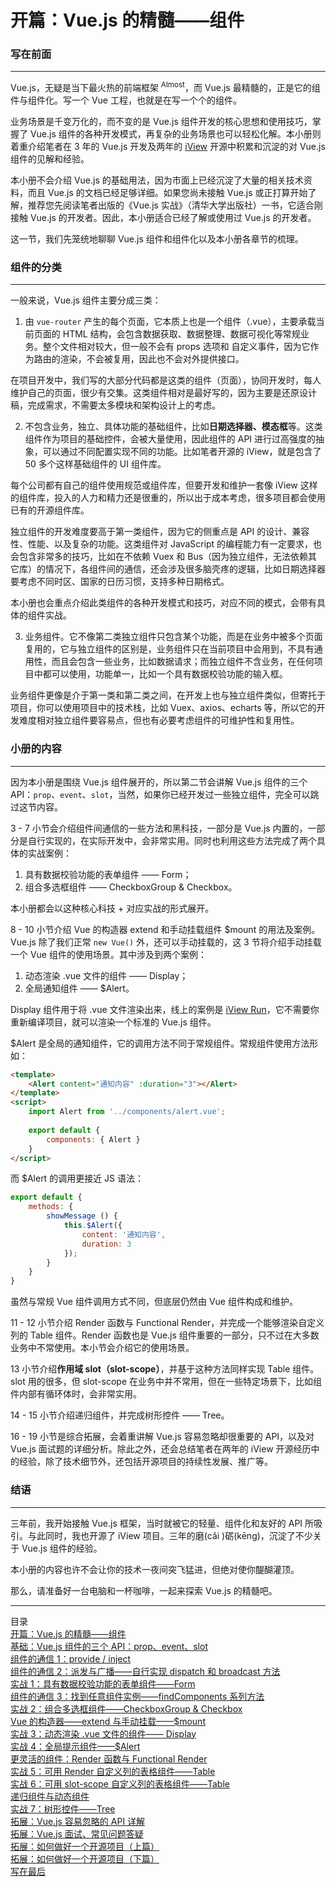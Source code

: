 # 开篇：Vue.js 的精髓——组件

### 写在前面
---
Vue.js，无疑是当下最火热的前端框架 <sup>Almost</sup>，而 Vue.js 最精髓的，正是它的组件与组件化。写一个 Vue 工程，也就是在写一个个的组件。

业务场景是千变万化的，而不变的是 Vue.js 组件开发的核心思想和使用技巧，掌握了 Vue.js 组件的各种开发模式，再复杂的业务场景也可以轻松化解。本小册则着重介绍笔者在 3 年的 Vue.js 开发及两年的 [iView](https://github.com/iview/iview) 开源中积累和沉淀的对 Vue.js 组件的见解和经验。

本小册不会介绍 Vue.js 的基础用法，因为市面上已经沉淀了大量的相关技术资料，而且 Vue.js 的文档已经足够详细。如果您尚未接触 Vue.js 或正打算开始了解，推荐您先阅读笔者出版的《Vue.js 实战》（清华大学出版社）一书，它适合刚接触 Vue.js 的开发者。因此，本小册适合已经了解或使用过 Vue.js 的开发者。

这一节，我们先笼统地聊聊 Vue.js 组件和组件化以及本小册各章节的梳理。

### 组件的分类
---
一般来说，Vue.js 组件主要分成三类：

1. 由 `vue-router` 产生的每个页面，它本质上也是一个组件（.vue），主要承载当前页面的 HTML 结构，会包含数据获取、数据整理、数据可视化等常规业务。整个文件相对较大，但一般不会有 props 选项和 自定义事件，因为它作为路由的渲染，不会被复用，因此也不会对外提供接口。

在项目开发中，我们写的大部分代码都是这类的组件（页面），协同开发时，每人维护自己的页面，很少有交集。这类组件相对是最好写的，因为主要是还原设计稿，完成需求，不需要太多模块和架构设计上的考虑。

2. 不包含业务，独立、具体功能的基础组件，比如**日期选择器、模态框**等。这类组件作为项目的基础控件，会被大量使用，因此组件的 API 进行过高强度的抽象，可以通过不同配置实现不同的功能。比如笔者开源的 iView，就是包含了 50 多个这样基础组件的 UI 组件库。

每个公司都有自己的组件使用规范或组件库，但要开发和维护一套像 iView 这样的组件库，投入的人力和精力还是很重的，所以出于成本考虑，很多项目都会使用已有的开源组件库。

独立组件的开发难度要高于第一类组件，因为它的侧重点是 API 的设计、兼容性、性能、以及复杂的功能。这类组件对 JavaScript 的编程能力有一定要求，也会包含非常多的技巧，比如在不依赖 Vuex 和 Bus（因为独立组件，无法依赖其它库）的情况下，各组件间的通信，还会涉及很多脑壳疼的逻辑，比如日期选择器要考虑不同时区、国家的日历习惯，支持多种日期格式。

本小册也会重点介绍此类组件的各种开发模式和技巧，对应不同的模式，会带有具体的组件实战。

3. 业务组件。它不像第二类独立组件只包含某个功能，而是在业务中被多个页面复用的，它与独立组件的区别是，业务组件只在当前项目中会用到，不具有通用性，而且会包含一些业务，比如数据请求；而独立组件不含业务，在任何项目中都可以使用，功能单一，比如一个具有数据校验功能的输入框。

业务组件更像是介于第一类和第二类之间，在开发上也与独立组件类似，但寄托于项目，你可以使用项目中的技术栈，比如 Vuex、axios、echarts 等，所以它的开发难度相对独立组件要容易点，但也有必要考虑组件的可维护性和复用性。

### 小册的内容
---
因为本小册是围绕 Vue.js 组件展开的，所以第二节会讲解 Vue.js 组件的三个 API：`prop`、`event`、`slot`，当然，如果你已经开发过一些独立组件，完全可以跳过这节内容。

3 - 7 小节会介绍组件间通信的一些方法和黑科技，一部分是 Vue.js 内置的，一部分是自行实现的，在实际开发中，会非常实用。同时也利用这些方法完成了两个具体的实战案例：

1. 具有数据校验功能的表单组件 —— Form；
2. 组合多选框组件 —— CheckboxGroup & Checkbox。

本小册都会以这种核心科技 + 对应实战的形式展开。

8 - 10 小节介绍 Vue 的构造器 extend 和手动挂载组件 $mount 的用法及案例。Vue.js 除了我们正常 `new Vue()` 外，还可以手动挂载的，这 3 节将介绍手动挂载一个 Vue 组件的使用场景。其中涉及到两个案例：

1. 动态渲染 .vue 文件的组件 —— Display；
2. 全局通知组件 —— $Alert。

Display 组件用于将 .vue 文件渲染出来，线上的案例是 [iView Run](https://run.iviewui.com/)，它不需要你重新编译项目，就可以渲染一个标准的 Vue.js 组件。

$Alert 是全局的通知组件，它的调用方法不同于常规组件。常规组件使用方法形如：

```html
<template>
    <Alert content="通知内容" :duration="3"></Alert>
</template>
<script>
    import Alert from '../components/alert.vue';
    
    export default {
        components: { Alert }
    }
</script>
```
而 $Alert 的调用更接近 JS 语法：
```javascript
export default {
    methods: {
        showMessage () {
            this.$Alert({
                content: '通知内容',
                duration: 3
            });
        }
    }
}
```
虽然与常规 Vue 组件调用方式不同，但底层仍然由 Vue 组件构成和维护。

11 - 12 小节介绍 Render 函数与 Functional Render，并完成一个能够渲染自定义列的 Table 组件。Render 函数也是 Vue.js 组件重要的一部分，只不过在大多数业务中不常使用。本小节会介绍它的使用场景。

13 小节介绍**作用域 slot（slot-scope）**，并基于这种方法同样实现 Table 组件。slot 用的很多，但 slot-scope 在业务中并不常用，但在一些特定场景下，比如组件内部有循环体时，会非常实用。

14 - 15 小节介绍递归组件，并完成树形控件 —— Tree。

16 - 19 小节是综合拓展，会着重讲解 Vue.js 容易忽略却很重要的 API，以及对 Vue.js 面试题的详细分析。除此之外，还会总结笔者在两年的 iView 开源经历中的经验，除了技术细节外，还包括开源项目的持续性发展、推广等。

### 结语
---
三年前，我开始接触 Vue.js 框架，当时就被它的轻量、组件化和友好的 API 所吸引。与此同时，我也开源了 iView 项目。三年的磨(cǎi )砺(kēng)，沉淀了不少关于 Vue.js 组件的经验。

本小册的内容也许不会让你的技术一夜间突飞猛进，但绝对使你醍醐灌顶。

那么，请准备好一台电脑和一杯咖啡，一起来探索 Vue.js 的精髓吧。


---

<dl id="catalog" style="font-size:14px;list-style-type:none;">
    <dt>目录</dt>
    <dd style="margin:0;padding:0;"><a href="技术分享/Vue.js组件精讲/开篇：Vue.js的精髓——组件.md">开篇：Vue.js 的精髓——组件</a></dd>
	<dd style="margin:0;padding:0;"><a href="/技术分享/Vue.js组件精讲/基础：Vue.js组件的三个API：prop、event、slot.md">基础：Vue.js 组件的三个 API：prop、event、slot</a></dd>
	<dd style="margin:0;padding:0;"><a href="/技术分享/Vue.js组件精讲/组件的通信1：provide-inject.md">组件的通信 1：provide / inject</a></dd>
	<dd style="margin:0;padding:0;"><a href="/技术分享/Vue.js组件精讲/组件的通信2：派发与广播——自行实现dispatch和broadcast方法.md">组件的通信 2：派发与广播——自行实现 dispatch 和 broadcast 方法</a></dd>
    <dd style="margin:0;padding:0;"><a href="/技术分享/Vue.js组件精讲/实战1：具有数据校验功能的表单组件——Form.md">实战 1：具有数据校验功能的表单组件——Form</a></dd>
    <dd style="margin:0;padding:0;"><a href="/技术分享/Vue.js组件精讲/组件的通信3：找到任意组件实例——findComponents系列方法.md">组件的通信 3：找到任意组件实例——findComponents 系列方法</a></dd>
    <dd style="margin:0;padding:0;"><a href="/技术分享/Vue.js组件精讲/实战2：组合多选框组件——CheckboxGroup&Checkbox.md">实战 2：组合多选框组件——CheckboxGroup & Checkbox</a></dd>
    <dd style="margin:0;padding:0;"><a href="/技术分享/Vue.js组件精讲/Vue的构造器——extend与手动挂载——mount.md">Vue 的构造器——extend 与手动挂载——$mount</a></dd>
    <dd style="margin:0;padding:0;"><a href="/技术分享/Vue.js组件精讲/实战3：动态渲染.vue文件的组件——Display.md">实战 3：动态渲染 .vue 文件的组件—— Display
</a></dd>
    <dd style="margin:0;padding:0;"><a href="/技术分享/Vue.js组件精讲/实战4：全局提示组件——Alert.md">实战 4：全局提示组件——$Alert</a></dd>
    <dd style="margin:0;padding:0;"><a href="/技术分享/Vue.js组件精讲/更灵活的组件：Render函数与Functional-Render.md">更灵活的组件：Render 函数与 Functional Render</a></dd>
    <dd style="margin:0;padding:0;"><a href="/技术分享/Vue.js组件精讲/实战5：可用Render自定义列的表格组件——Table.md">实战 5：可用 Render 自定义列的表格组件——Table</a></dd>
    <dd style="margin:0;padding:0;"><a href="/技术分享/Vue.js组件精讲/实战6：可用slot-scope自定义列的表格组件——Table.md">实战 6：可用 slot-scope 自定义列的表格组件——Table</a></dd>
    <dd style="margin:0;padding:0;"><a href="/技术分享/Vue.js组件精讲/递归组件与动态组件.md">递归组件与动态组件</a></dd>
    <dd style="margin:0;padding:0;"><a href="/技术分享/Vue.js组件精讲/实战7：树形控件——Tree.md">实战 7：树形控件——Tree</a></dd>
    <dd style="margin:0;padding:0;"><a href="/技术分享/Vue.js组件精讲/拓展：Vue.js容易忽略的API详解.md">拓展：Vue.js 容易忽略的 API 详解</a></dd>
    <dd style="margin:0;padding:0;"><a href="/技术分享/Vue.js组件精讲/拓展：Vue.js面试、常见问题答疑.md">拓展：Vue.js 面试、常见问题答疑</a></dd>
    <dd style="margin:0;padding:0;"><a href="/技术分享/Vue.js组件精讲/拓展：如何做好一个开源项目（上篇）.md">拓展：如何做好一个开源项目（上篇）</a></dd>
    <dd style="margin:0;padding:0;"><a href="/技术分享/Vue.js组件精讲/拓展：如何做好一个开源项目（下篇）.md">拓展：如何做好一个开源项目（下篇）</a></dd>
    <dd style="margin:0;padding:0;"><a href="/技术分享/Vue.js组件精讲/写在最后.md">写在最后</a></dd>
</dl>
